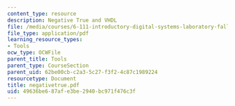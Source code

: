 ```yaml
---
content_type: resource
description: Negative True and VHDL
file: /media/courses/6-111-introductory-digital-systems-laboratory-fall-2002/49636be687afe3be2940bc971f476c3f_negativetrue.pdf
file_type: application/pdf
learning_resource_types:
- Tools
ocw_type: OCWFile
parent_title: Tools
parent_type: CourseSection
parent_uid: 62be00cb-c2a3-5c27-f3f2-4c87c1989224
resourcetype: Document
title: negativetrue.pdf
uid: 49636be6-87af-e3be-2940-bc971f476c3f
---
```

